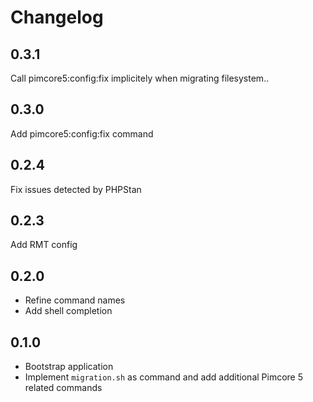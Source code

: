 Changelog
=========

0.3.1
-----

Call pimcore5:config:fix implicitely when migrating filesystem..

0.3.0
-----

Add pimcore5:config:fix command

0.2.4
-----

Fix issues detected by PHPStan

0.2.3
-----

Add RMT config

0.2.0
-----

* Refine command names
* Add shell completion

0.1.0
-----

* Bootstrap application
* Implement `migration.sh` as command and add additional Pimcore 5 related commands